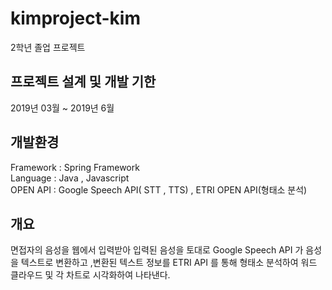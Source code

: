 # kimproject-kim
2학년 졸업 프로젝트

## 프로젝트 설계 및 개발 기한 
2019년 03월 ~ 2019년 6월

## 개발환경

Framework : Spring Framework <br>
Language : Java  , Javascript<br>
OPEN API : Google Speech API( STT , TTS) , ETRI OPEN API(형태소 분석) <br>

## 개요 

면접자의 음성을 웹에서 입력받아 입력된 음성을 토대로 Google Speech API 가 음성을 텍스트로 변환하고 ,변환된 텍스트 정보를 ETRI API 를 통해 형태소 분석하여 워드 클라우드 및 각 차트로 시각화하여 나타낸다.

